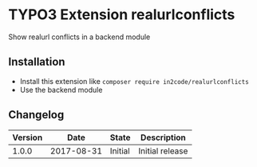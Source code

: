 # TYPO3 Extension realurlconflicts
Show realurl conflicts in a backend module

## Installation

* Install this extension like `composer require in2code/realurlconflicts`
* Use the backend module

## Changelog

| Version    | Date       | State      | Description                                                                  |
| ---------- | ---------- | ---------- | ---------------------------------------------------------------------------- |
| 1.0.0      | 2017-08-31 | Initial    | Initial release                                                              |
